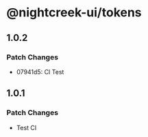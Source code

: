 # @nightcreek-ui/tokens

## 1.0.2

### Patch Changes

- 07941d5: CI Test

## 1.0.1

### Patch Changes

- Test CI
